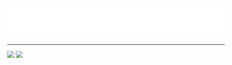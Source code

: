 <h1 align="center">
  <img src="https://raw.githubusercontent.com/bbodine1/bbodine1/main/name.svg" alt="Brad Bodine" />
</h1>

--- 

<!-- ![Brad's GitHub stats](https://github-readme-stats.vercel.app/api?username=bbodine1&show_icons=true&bg_color=00000000) -->

<picture>
  <source
    srcset="https://github-readme-stats.vercel.app/api?username=bbodine1&show_icons=true&theme=dark"
    media="(prefers-color-scheme: dark)"
  />
  <source
    srcset="https://github-readme-stats.vercel.app/api?username=bbodine1&show_icons=true"
    media="(prefers-color-scheme: light), (prefers-color-scheme: no-preference)"
  />
  <img height="250" src="https://github-readme-stats.vercel.app/api?username=bbodine1&show_icons=true" />
</picture>

<picture>
  <source
    srcset="https://github-readme-stats.vercel.app/api/top-langs/?username=bbodine1&show_icons=true&theme=dark"
    media="(prefers-color-scheme: dark)"
  />
  <source
    srcset="https://github-readme-stats.vercel.app/api/top-langs/?username=bbodine1&show_icons=true"
    media="(prefers-color-scheme: light), (prefers-color-scheme: no-preference)"
  />
  <img height="250" src="https://github-readme-stats.vercel.app/api/top-langs/?username=bbodine1&show_icons=true" />
</picture>





<!--
**bbodine1/bbodine1** is a ✨ _special_ ✨ repository because its `README.md` (this file) appears on your GitHub profile.

Here are some ideas to get you started:

- 🔭 I’m currently working on ...
- 🌱 I’m currently learning ...
- 👯 I’m looking to collaborate on ...
- 🤔 I’m looking for help with ...
- 💬 Ask me about ...
- 📫 How to reach me: ...
- 😄 Pronouns: ...
- ⚡ Fun fact: ...
-->
